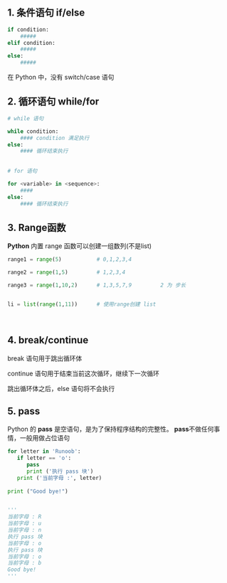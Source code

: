 ## 1. 条件语句 if/else


```python
if condition:
    #####
elif condition:
    #####
else: 
    ##### 
```
在 Python 中，没有 switch/case 语句
​

## 2. 循环语句 while/for


```python
# while 语句

while condition:
    #### condition 满足执行
else:
    #### 循环结束执行
    
      
# for 语句

for <variable> in <sequence>:
    #### 
else:
    #### 循环结束执行

```
## 3. Range函数
**Python** 内置 range 函数可以创建一组数列(不是list)
​

```python
range1 = range(5)           # 0,1,2,3,4

range2 = range(1,5)         # 1,2,3,4

range3 = range(1,10,2)      # 1,3,5,7,9         2 为 步长


li = list(range(1,11))      # 使用range创建 list
```
​

## 4. break/continue


break 语句用于跳出循环体
​

continue 语句用于结束当前这次循环，继续下一次循环
​

跳出循环体之后，else 语句将不会执行


## 5. pass


Python 的 **pass** 是空语句，是为了保持程序结构的完整性。
**pass**​ 不做任何事情，一般用做占位语句


```python
for letter in 'Runoob': 
   if letter == 'o':
      pass
      print ('执行 pass 块')
   print ('当前字母 :', letter)
 
print ("Good bye!")


'''
当前字母 : R
当前字母 : u
当前字母 : n
执行 pass 块
当前字母 : o
执行 pass 块
当前字母 : o
当前字母 : b
Good bye!
'''
```

